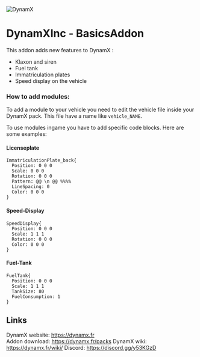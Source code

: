 ![DynamX](https://dynamx.fr/img/head-logo.png)

# DynamXInc - BasicsAddon

This addon adds new features to DynamX :

- Klaxon and siren
- Fuel tank
- Immatriculation plates
- Speed display on the vehicle

### How to add modules:

To add a module to your vehicle you need to edit the vehicle file inside your DynamX pack.
This file have a name like `vehicle_NAME`.

To use modules ingame you have to add specific code blocks.
Here are some examples:

#### Licenseplate

```
ImmatriculationPlate_back{
  Position: 0 0 0
  Scale: 0 0 0
  Rotation: 0 0 0
  Pattern: @@ \n @@ %%%%
  LineSpacing: 0
  Color: 0 0 0
}
```

#### Speed-Display

```
SpeedDisplay{
  Position: 0 0 0
  Scale: 1 1 1
  Rotation: 0 0 0
  Color: 0 0 0
}
```

#### Fuel-Tank

```
FuelTank{
  Position: 0 0 0
  Scale: 1 1 1
  TankSize: 80
  FuelConsumption: 1
}
```

## Links

DynamX website: https://dynamx.fr  
Addon download: https://dynamx.fr/packs
DynamX wiki: https://dynamx.fr/wiki/
Discord: https://discord.gg/y53KGzD 
